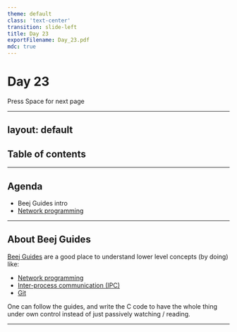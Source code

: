 ```yaml
---
theme: default
class: 'text-center'
transition: slide-left
title: Day 23
exportFilename: Day_23.pdf
mdc: true
---
```


# Day 23


<div class="pt-13">
  <span @click="$slidev.nav.next" class="px-2 py-1 rounded cursor-pointer" flex="~ justify-center items-center gap-2" hover="bg-white bg-opacity-10">
    Press Space for next page <div class="i-carbon:arrow-right inline-block"></div>
  </span>
</div>

---
layout: default
---

## Table of contents

<Toc columns=3></Toc>

---

## Agenda

- Beej Guides intro
- [Network programming](https://beej.us/guide/bgnet/html/)

---

## About Beej Guides

[Beej Guides](https://beej.us/guide/) are a good place to understand lower level concepts (by doing) like:
- [Network programming](https://beej.us/guide/bgnet/html/)
- [Inter-process communication (IPC)](https://beej.us/guide/bgipc/html/)
- [Git](https://beej.us/guide/bggit/html/)

One can follow the guides, and write the C code to have the whole thing under own control instead of just passively watching / reading.

---

